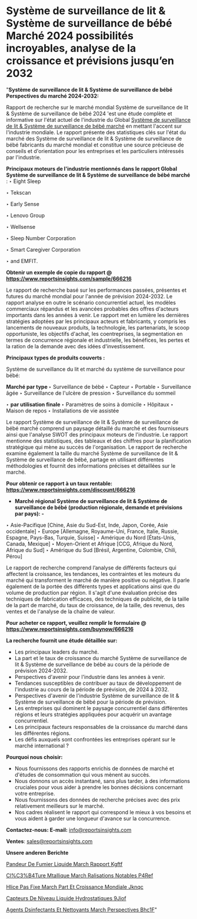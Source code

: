 # Système de surveillance de lit & Système de surveillance de bébé Marché 2024 possibilités incroyables, analyse de la croissance et prévisions jusqu’en 2032

"<strong>Système de surveillance de lit & Système de surveillance de bébé Perspectives du marché 2024-2032:</strong>

Rapport de recherche sur le marché mondial Système de surveillance de lit & Système de surveillance de bébé 2024 'est une étude complète et informative sur l'état actuel de l'industrie du Global <a href=https://www.reportsinsights.com/sample/666216>Système de surveillance de lit & Système de surveillance de bébé marché</a> en mettant l'accent sur l'industrie mondiale. Le rapport présente des statistiques clés sur l'état du marché des Système de surveillance de lit & Système de surveillance de bébé fabricants du marché mondial et constitue une source précieuse de conseils et d'orientation pour les entreprises et les particuliers intéressés par l'industrie.

<strong>Principaux moteurs de l'industrie mentionnés dans le rapport Global Système de surveillance de lit & Système de surveillance de bébé marché</strong> :
‣ Eight Sleep

‣ Tekscan

‣ Early Sense

‣ Lenovo Group

‣ Wellsense

‣ Sleep Number Corporation

‣ Smart Caregiver Corporation

‣ and EMFIT.

<strong>Obtenir un exemple de copie du rapport @ <a href=https://www.reportsinsights.com/sample/666216>https://www.reportsinsights.com/sample/666216</a></strong>

Le rapport de recherche basé sur les performances passées, présentes et futures du marché mondial pour l'année de prévision 2024-2032. Le rapport analyse en outre le scénario concurrentiel actuel, les modèles commerciaux répandus et les avancées probables des offres d'acteurs importants dans les années à venir. Le rapport met en lumière les dernières stratégies adoptées par les principaux acteurs et fabricants, y compris les lancements de nouveaux produits, la technologie, les partenariats, le scoop opportuniste, les objectifs d'achat, les coentreprises, la segmentation en termes de concurrence régionale et industrielle, les bénéfices, les pertes et la ration de la demande avec des idées d'investissement.

<strong>Principaux types de produits couverts :</strong>

Système de surveillance du lit et marché du système de surveillance pour bébé:

<strong>Marché par type </strong>
‣ Surveillance de bébé
‣ Capteur
‣ Portable
‣ Surveillance âgée
‣ Surveillance de l'ulcère de pression
‣ Surveillance du sommeil

‣  <strong> par utilisation finale </strong>
‣ Paramètres de soins à domicile
‣ Hôpitaux
‣ Maison de repos
‣ Installations de vie assistée

Le rapport Système de surveillance de lit & Système de surveillance de bébé marché comprend un paysage détaillé du marché et des fournisseurs ainsi que l'analyse SWOT des principaux moteurs de l'industrie. Le rapport mentionne des statistiques, des tableaux et des chiffres pour la planification stratégique qui mène au succès de l'organisation. Le rapport de recherche examine également la taille du marché Système de surveillance de lit & Système de surveillance de bébé, partage en utilisant différentes méthodologies et fournit des informations précises et détaillées sur le marché.

<strong>Pour obtenir ce rapport à un taux rentable: <a href=https://www.reportsinsights.com/discount/666216>https://www.reportsinsights.com/discount/666216</a></strong>
<ul>
  <li><strong>Marché régional Système de surveillance de lit & Système de surveillance de bébé (production régionale, demande et prévisions par pays): -</strong></li>
</ul>
‣ Asie-Pacifique [Chine, Asie du Sud-Est, Inde, Japon, Corée, Asie occidentale]
‣ Europe [Allemagne, Royaume-Uni, France, Italie, Russie, Espagne, Pays-Bas, Turquie, Suisse]
‣ Amérique du Nord [États-Unis, Canada, Mexique]
‣ Moyen-Orient et Afrique [CCG, Afrique du Nord, Afrique du Sud]
‣ Amérique du Sud [Brésil, Argentine, Colombie, Chili, Pérou]

Le rapport de recherche comprend l’analyse de différents facteurs qui affectent la croissance, les tendances, les contraintes et les moteurs du marché qui transforment le marché de manière positive ou négative. Il parle également de la portée des différents types et applications ainsi que du volume de production par région. Il s'agit d'une évaluation précise des techniques de fabrication efficaces, des techniques de publicité, de la taille de la part de marché, du taux de croissance, de la taille, des revenus, des ventes et de l'analyse de la chaîne de valeur.

<strong>Pour acheter ce rapport, veuillez remplir le formulaire @   <a href=https://www.reportsinsights.com/buynow/666216>https://www.reportsinsights.com/buynow/666216</a></strong>

<strong>La recherche fournit une étude détaillée sur:</strong>
<ul>
  <li>Les principaux leaders du marché.</li>
  <li>La part et le taux de croissance du marché Système de surveillance de lit & Système de surveillance de bébé au cours de la période de prévision 2024-2032.</li>
  <li>Perspectives d'avenir pour l'industrie dans les années à venir.</li>
  <li>Tendances susceptibles de contribuer au taux de développement de l'industrie au cours de la période de prévision, de 2024 à 2032.</li>
  <li>Perspectives d'avenir de l'industrie Système de surveillance de lit & Système de surveillance de bébé pour la période de prévision.</li>
  <li>Les entreprises qui dominent le paysage concurrentiel dans différentes régions et leurs stratégies appliquées pour acquérir un avantage concurrentiel.</li>
  <li>Les principaux facteurs responsables de la croissance du marché dans les différentes régions.</li>
  <li>Les défis auxquels sont confrontées les entreprises opérant sur le marché international ?</li>
</ul>
<strong>Pourquoi nous choisir:</strong>
<ul>
  <li>Nous fournissons des rapports enrichis de données de marché et d'études de consommation qui vous mènent au succès.</li>
  <li>Nous donnons un accès instantané, sans plus tarder, à des informations cruciales pour vous aider à prendre les bonnes décisions concernant votre entreprise.</li>
  <li>Nous fournissons des données de recherche précises avec des prix relativement meilleurs sur le marché.</li>
  <li>Nos cadres réalisent le rapport qui correspond le mieux à vos besoins et vous aident à garder une longueur d'avance sur la concurrence.</li>
</ul>
<strong>Contactez-nous:
</strong><strong>E-mail:</strong> <a href=mailto:info@reportsinsights.com>info@reportsinsights.com</a>

<strong>Ventes</strong>: <a href=mailto:sales@reportsinsights.com>sales@reportsinsights.com</a>

<strong>Unsere anderen Berichte</strong>

<a href=https://www.linkedin.com/pulse/%C3%A9pandeur-de-fumier-liquide-march%C3%A9-rapport-kgftf/>Pandeur De Fumier Liquide March Rapport Kgftf</a>

<a href=https://www.linkedin.com/pulse/cl%C3%B4ture-m%C3%A9tallique-march%C3%A9-r%C3%A9alisations-notables-p4ref/>Cl%C3%B4Ture Mtallique March Ralisations Notables P4Ref</a>

<a href=https://www.linkedin.com/pulse/h%C3%A9lice-%C3%A0-pas-fixe-march%C3%A9-part-et-croissance-mondiale-jknqc/>Hlice  Pas Fixe March Part Et Croissance Mondiale Jknqc</a>

<a href=https://www.linkedin.com/pulse/capteurs-de-niveau-liquide-hydrostatiques-9jiof/>Capteurs De Niveau Liquide Hydrostatiques 9Jiof</a>

<a href=https://www.linkedin.com/pulse/agents-d%C3%A9sinfectants-et-nettoyants-march%C3%A9-perspectives-bhc1f/>Agents Dsinfectants Et Nettoyants March Perspectives Bhc1F</a>"

